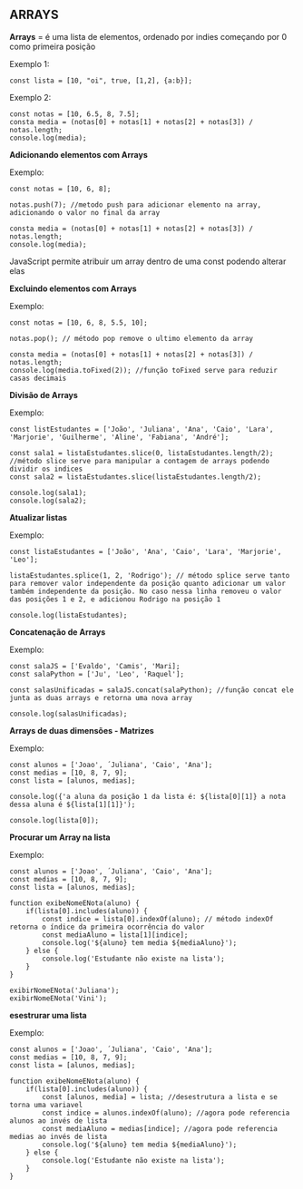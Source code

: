 <h2>ARRAYS</h2>

<b>Arrays</b> = é uma lista de elementos, ordenado por indies começando por 0 como primeira posição

Exemplo 1: 

~~~
const lista = [10, "oi", true, [1,2], {a:b}];
~~~ 

Exemplo 2:

~~~
const notas = [10, 6.5, 8, 7.5];
consta media = (notas[0] + notas[1] + notas[2] + notas[3]) / notas.length;
console.log(media);
~~~

<b>Adicionando elementos com Arrays</b>

Exemplo: 

 ~~~
const notas = [10, 6, 8];

notas.push(7); //metodo push para adicionar elemento na array, adicionando o valor no final da array

consta media = (notas[0] + notas[1] + notas[2] + notas[3]) / notas.length;
console.log(media);
~~~

JavaScript permite atribuir um array dentro de uma const podendo alterar elas


<b>Excluindo elementos com Arrays</b>

Exemplo:

~~~
const notas = [10, 6, 8, 5.5, 10];

notas.pop(); // método pop remove o ultimo elemento da array

consta media = (notas[0] + notas[1] + notas[2] + notas[3]) / notas.length;
console.log(media.toFixed(2)); //função toFixed serve para reduzir casas decimais
~~~

<b>Divisão de Arrays</b>

Exemplo:

~~~
const listEstudantes = ['João', 'Juliana', 'Ana', 'Caio', 'Lara', 'Marjorie', 'Guilherme', 'Aline', 'Fabiana', 'André'];

const sala1 = listaEstudantes.slice(0, listaEstudantes.length/2); //método slice serve para manipular a contagem de arrays podendo dividir os indices
const sala2 = listaEstudantes.slice(listaEstudantes.length/2);

console.log(sala1);
console.log(sala2);
~~~

<b>Atualizar listas</b>

Exemplo:

~~~
const listaEstudantes = ['João', 'Ana', 'Caio', 'Lara', 'Marjorie', 'Leo'];

listaEstudantes.splice(1, 2, 'Rodrigo'); // método splice serve tanto para remover valor independente da posição quanto adicionar um valor também independente da posição. No caso nessa linha removeu o valor das posições 1 e 2, e adicionou Rodrigo na posição 1

console.log(listaEstudantes);
~~~

<b>Concatenação de Arrays</b>

Exemplo:

~~~
const salaJS = ['Evaldo', 'Camis', 'Mari];
const salaPython = ['Ju', 'Leo', 'Raquel'];

const salasUnificadas = salaJS.concat(salaPython); //função concat ele junta as duas arrays e retorna uma nova array

console.log(salasUnificadas);
~~~

<b>Arrays de duas dimensões - Matrizes</b>

Exemplo: 

~~~
const alunos = ['Joao', ´Juliana', 'Caio', 'Ana'];
const medias = [10, 8, 7, 9];
const lista = [alunos, medias];

console.log({'a aluna da posição 1 da lista é: ${lista[0][1]} a nota dessa aluna é ${lista[1][1]}');

console.log(lista[0]);
~~~

<b>Procurar um Array na lista</b>

Exemplo:

~~~
const alunos = ['Joao', ´Juliana', 'Caio', 'Ana'];
const medias = [10, 8, 7, 9];
const lista = [alunos, medias];

function exibeNomeENota(aluno) {
	if(lista[0].includes(aluno)) {
		const indice = lista[0].indexOf(aluno); // método indexOf retorna o índice da primeira ocorrência do valor
		const mediaAluno = lista[1][indice];
		console.log('${aluno} tem media ${mediaAluno}');
	} else {
		console.log('Estudante não existe na lista');
	}
}

exibirNomeENota('Juliana');
exibirNomeENota('Vini');
~~~

<b>esestrurar uma lista</b>

Exemplo:

~~~
const alunos = ['Joao', ´Juliana', 'Caio', 'Ana'];
const medias = [10, 8, 7, 9];
const lista = [alunos, medias];

function exibeNomeENota(aluno) {
	if(lista[0].includes(aluno)) {
		const [alunos, media] = lista; //desestrutura a lista e se torna uma variavel
		const indice = alunos.indexOf(aluno); //agora pode referencia alunos ao invés de lista
		const mediaAluno = medias[indice]; //agora pode referencia medias ao invés de lista
		console.log('${aluno} tem media ${mediaAluno}');
	} else {
		console.log('Estudante não existe na lista');
	}
}
~~~

